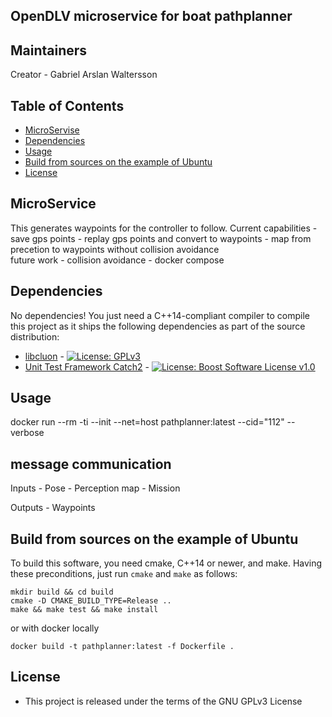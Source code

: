 ## OpenDLV microservice for boat pathplanner


## Maintainers
Creator - Gabriel Arslan Waltersson

## Table of Contents
* [MicroServise](#microservice)
* [Dependencies](#dependencies)
* [Usage](#usage)
* [Build from sources on the example of Ubuntu](#build-from-sources-on-the-example-of-ubuntu)
* [License](#license)

## MicroService
This generates waypoints for the controller to follow.
Current capabilities 
    - save gps points
    - replay gps points and convert to waypoints
    - map from precetion to waypoints without collision avoidance    
future work
    - collision avoidance 
    - docker compose

## Dependencies
No dependencies! You just need a C++14-compliant compiler to compile this project as it ships the following dependencies as part of the source distribution:

* [libcluon](https://github.com/chrberger/libcluon) - [![License: GPLv3](https://img.shields.io/badge/license-GPL--3-blue.svg)](https://www.gnu.org/licenses/gpl-3.0.txt)
* [Unit Test Framework Catch2](https://github.com/catchorg/Catch2/releases/tag/v2.1.2) - [![License: Boost Software License v1.0](https://img.shields.io/badge/License-Boost%20v1-blue.svg)](http://www.boost.org/LICENSE_1_0.txt)

## Usage
docker run --rm -ti --init --net=host  pathplanner:latest --cid="112" --verbose 

## message communication
Inputs
    - Pose
    - Perception map
    - Mission 

Outputs
    - Waypoints

## Build from sources on the example of Ubuntu
To build this software, you need cmake, C++14 or newer, and make. Having these
preconditions, just run `cmake` and `make` as follows:

```
mkdir build && cd build
cmake -D CMAKE_BUILD_TYPE=Release ..
make && make test && make install
```
or with docker locally 
```
docker build -t pathplanner:latest -f Dockerfile .
```
## License
* This project is released under the terms of the GNU GPLv3 License
